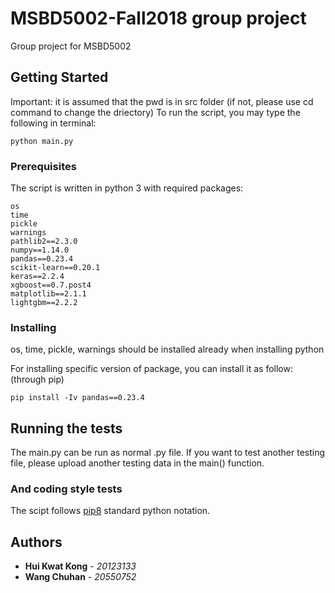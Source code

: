 # MSBD5002-Fall2018 group project

Group project for MSBD5002

## Getting Started
Important: it is assumed that the pwd is in src folder (if not, please use cd command to change the driectory)
To run the script, you may type the following in terminal:
```
python main.py
```

### Prerequisites

The script is written in python 3 with required packages:

```
os
time
pickle
warnings
pathlib2==2.3.0
numpy==1.14.0
pandas==0.23.4
scikit-learn==0.20.1
keras==2.2.4
xgboost==0.7.post4
matplotlib==2.1.1
lightgbm==2.2.2
```

### Installing
os, time, pickle, warnings should be installed already when installing python

For installing specific version of package, you can install it as follow: (through pip)

```
pip install -Iv pandas==0.23.4
```

## Running the tests

The main.py can be run as normal .py file. If you want to test another testing file, please upload another testing data in the main() function.

### And coding style tests

The scipt follows [pip8](https://www.python.org/dev/peps/pep-0008/) standard python notation.

## Authors
* **Hui Kwat Kong** - *20123133*
* **Wang Chuhan** - *20550752*
